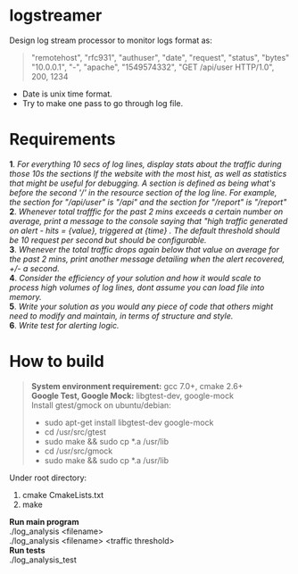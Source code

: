 # logstreamer

Design log stream processor to monitor logs format as:

> "remotehost", "rfc931", "authuser", "date", "request", "status", "bytes"  
> "10.0.0.1",   "-", "apache", "1549574332", "GET /api/user HTTP/1.0", 200, 1234

- Date is unix time format.
- Try to make one pass to go through log file.  

# Requirements

**1**. *For everything 10 secs of log lines, display stats about the traffic during those 10s the sections lf the website with the most hist, as well as statistics that might be useful for debugging. A section is defined as being what's before the second '/' in the resource section of the log line. For example, the section for "/api/user" is "/api" and the section for "/report" is "/report"*  
**2**. *Whenever total trafffic for the past 2 mins exceeds a certain number on average, print a message to the console saying that "high traffic generated on alert - hits = {value}, triggered at {time} . The default threshold should be 10 request per second but should be configurable.*   
**3**. *Whenever the total traffic drops again below that value on average for the past 2 mins, print another message detailing when the alert recovered, +/- a second.*  
**4**. *Consider the efficiency of your solution and how it would scale to process high volumes of log lines, dont assume you can load file into memory.*  
**5**. *Write your solution as you would any piece of code that others might need to modify and maintain, in terms of structure and style.*  
**6**. *Write test for alerting logic.*  

# How to build

> **System environment requirement:** gcc 7.0+, cmake 2.6+  
> **Google Test, Google Mock:** libgtest-dev, google-mock  
> Install gtest/gmock on ubuntu/debian:   
>
> - sudo apt-get install libgtest-dev google-mock  
> - cd /usr/src/gtest  
> - sudo make && sudo cp \*.a /usr/lib  
> - cd /usr/src/gmock  
> - sudo make && sudo cp \*.a /usr/lib   

Under root directory:  

1. cmake CmakeLists.txt  
2. make  

**Run main program**  
./log_analysis \<filename\>  
./log_analysis \<filename\> \<traffic threshold\>  
**Run tests**  
./log_analysis_test
 
